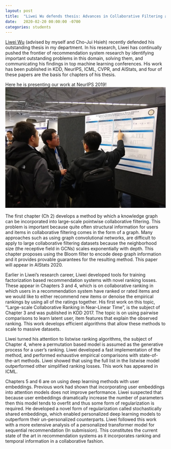 ```yaml
---
layout: post
title:  "Liwei Wu defends thesis: Advances in Collaborative Filtering and Ranking"
date:   2020-02-20 00:00:00 -0700
categories: students
---
```


[Liwei Wu](http://anson.ucdavis.edu/~liweiwu/index.html) (advised by myself and Cho-Jui Hsieh) recently defended his outstanding thesis in my department.  In his research, Liwei has continually pushed the frontier of recommendation system research by identifying important outstanding problems in this domain, solving them, and communicating his findings in top machine learning conferences.  His work has been published in KDD, NeurIPS, ICML, CVPR, and AIStats, and four of these papers are the basis for chapters of his thesis.

Here he is presenting our work at NeurIPS 2019!
![NeurIPS](/images/liwei_neurips.jpg)

The first chapter (Ch 2) develops a method by which a knowledge graph can be incorporated into large-scale pointwise collaborative filtering.  This problem is important because quite often structural information for users and items in collaborative filtering comes in the form of a graph.  Many approaches such as using graph convolutional networks, are difficult to apply to large collaborative filtering datasets because the neighborhood size (the receptive field in GCNs) scales exponentially with depth.  This chapter proposes using the Bloom filter to encode deep graph information and it provides provable guarantees for the resulting method.  This paper will appear in AIStats 2020.

Earlier in Liwei’s research career, Liwei developed tools for training factorization based recommendation systems with novel ranking losses.  These appear in Chapters 3 and 4, which is on collaborative ranking in which users in a recommendation system have ranked or rated items and we would like to either recommend new items or denoise the empirical rankings by using all of the ratings together.  His first work on this topic, “Large-scale Collaborative Ranking in Near-Linear Time”, is the subject of Chapter 3 and was published in KDD 2017.  The topic is on using pairwise comparisons to learn latent user, item features that explain the observed ranking.  This work develops efficient algorithms that allow these methods to scale to massive datasets.

Liwei turned his attention to listwise ranking algorithms, the subject of Chapter 4, where a permutation based model is assumed as the generative process for a user’s ranking.  Liwei developed a fast implementation of the method, and performed exhaustive empirical comparisons with state-of-the-art methods.  Liwei showed that using the full list in the listwise model outperformed other simplified ranking losses.  This work has appeared in ICML.

Chapters 5 and 6 are on using deep learning methods with user embeddings.  Previous work had shown that incorporating user embeddings into attention models does not improve performance.  Liwei suspected that because user embeddings dramatically increase the number of parameters then this model tends to overfit and thus some form of regularization is required.  He developed a novel form of regularization called stochastically shared embeddings, which enabled personalized deep learning models to outperform their un-personalized counterparts.  Liwei followed this work with a more extensive analysis of a personalized transformer model for sequential recommendation (In submission).  This constitutes the current state of the art in recommendation systems as it incorporates ranking and temporal information in a collaborative fashion.
